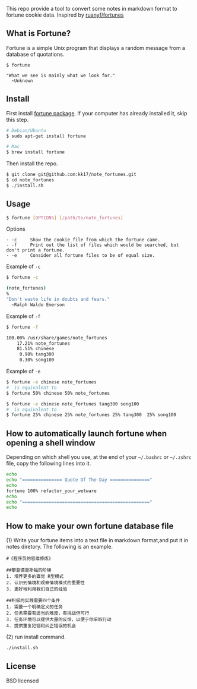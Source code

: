This repo provide a tool to convert some notes in markdown format to fortune cookie data.
Inspired by [ruanyf/fortunes](https://github.com/ruanyf/fortunes)

## What is Fortune?

Fortune is a simple Unix program that displays a random message from a database of quotations.

```
$ fortune

"What we see is mainly what we look for."
  ~Unknown
```

## Install

First install [fortune package](http://linux.die.net/man/6/fortune). If your computer has already installed it, skip this step.

```bash
# Debian/Ubuntu
$ sudo apt-get install fortune

# Mac
$ brew install fortune
```

Then install the repo.

```bash
$ git clone git@github.com:kk17/note_fortunes.git
$ cd note_fortunes
$ ./install.sh
```

## Usage

```bash
$ fortune [OPTIONS] [/path/to/note_fortunes]
```

Options

```
- -c     Show the cookie file from which the fortune came.
- -f     Print out the list of files which would be searched, but don't print a fortune.
- -e     Consider all fortune files to be of equal size.
```

Example of `-c`

```bash
$ fortune -c

(note_fortunes)
%
"Don't waste life in doubts and fears."
  ~Ralph Waldo Emerson
```

Example of `-f`

```bash
$ fortune -f

100.00% /usr/share/games/note_fortunes
    17.21% note_fortunes
    81.51% chinese
     0.98% tang300
     0.30% song100
```

Example of `-e`

```bash
$ fortune -e chinese note_fortunes
#  is equivalent to
$ fortune 50% chinese 50% note_fortunes

$ fortune -e chinese note_fortunes tang300 song100
#  is equivalent to
$ fortune 25% chinese 25% note_fortunes 25% tang300  25% song100
```

## How to automatically launch fortune when opening a shell window

Depending on which shell you use, at the end of your `~/.bashrc` or `~/.zshrc` file, copy the following lines into it.

```bash
echo
echo "=============== Quote Of The Day ==============="
echo
fortune 100% refactor_your_wetware
echo
echo "================================================"
echo
```

## How to make your own fortune database file

(1) Write your fortune items into a text file in markdown format,and put it in notes diretory. The following is an example.

```
#《程序员的思维修炼》

##攀登德雷斯福的阶梯
1. 培养更多的直觉 R型模式
2. 认识到情境和观察情境模式的重要性
3. 更好地利用我们自己的经验

##积极的实践需要四个条件
1. 需要一个明确定义的任务
2. 任务需要有适当的难度，有挑战但可行
3. 任务环境可以提供大量的反馈，以便于你采取行动
4. 提供重复犯错和纠正错误的机会
```

(2) run install command.

```bash
./install.sh
```


## License

BSD licensed
